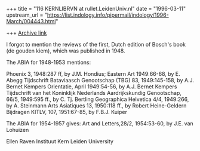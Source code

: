 +++
title = "116 KERNLIBRVN at rullet.LeidenUniv.nl"
date = "1996-03-11"
upstream_url = "https://list.indology.info/pipermail/indology/1996-March/004443.html"

+++
[Archive link](https://list.indology.info/pipermail/indology/1996-March/004443.html)

I forgot to mention the reviews of the first, Dutch edition of Bosch's book
(de gouden kiem), which was published in 1948.

The ABIA for 1948-1953 mentions:

Phoenix 3, 1948:287 ff, by J.M. Hondius;
Eastern Art 1949:66-68, by E. Abegg
Tijdschrift Bataviaasch Genootschap (TBG) 83, 1949:145-158, by A.J. Bernet
Kempers
Orientatie, April 1949:54-56, by A.J. Bernet Kempers
Tijdschrift van het Koninklijk Nederlands Aardrijkskundig Genootschap,
66/5, 1949:595 ff., by C. Tj. Bertling
Geographica Helvetica 4/4, 1949:266, by A. Steinmann
Arts Asiatiques 13, 1950:118 ff., by Robert Heine-Geldern
Bijdragen KITLV, 107, 1951:67-85, by F.B.J. Kuiper

The ABIA for 1954-1957 gives:
Art and Letters,28/2, 1954:53-60, by J.E. van Lohuizen

Ellen Raven
Instituut Kern
Leiden University 




